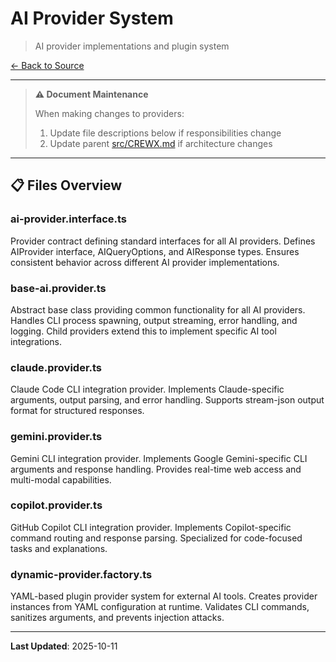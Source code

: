 # AI Provider System

> AI provider implementations and plugin system

[← Back to Source](../CREWX.md)

---

> **⚠️ Document Maintenance**
>
> When making changes to providers:
> 1. Update file descriptions below if responsibilities change
> 2. Update parent [src/CREWX.md](../CREWX.md) if architecture changes

---

## 📋 Files Overview

### **ai-provider.interface.ts**
Provider contract defining standard interfaces for all AI providers.
Defines AIProvider interface, AIQueryOptions, and AIResponse types.
Ensures consistent behavior across different AI provider implementations.

### **base-ai.provider.ts**
Abstract base class providing common functionality for all AI providers.
Handles CLI process spawning, output streaming, error handling, and logging.
Child providers extend this to implement specific AI tool integrations.

### **claude.provider.ts**
Claude Code CLI integration provider.
Implements Claude-specific arguments, output parsing, and error handling.
Supports stream-json output format for structured responses.

### **gemini.provider.ts**
Gemini CLI integration provider.
Implements Google Gemini-specific CLI arguments and response handling.
Provides real-time web access and multi-modal capabilities.

### **copilot.provider.ts**
GitHub Copilot CLI integration provider.
Implements Copilot-specific command routing and response parsing.
Specialized for code-focused tasks and explanations.

### **dynamic-provider.factory.ts**
YAML-based plugin provider system for external AI tools.
Creates provider instances from YAML configuration at runtime.
Validates CLI commands, sanitizes arguments, and prevents injection attacks.

---

**Last Updated**: 2025-10-11
